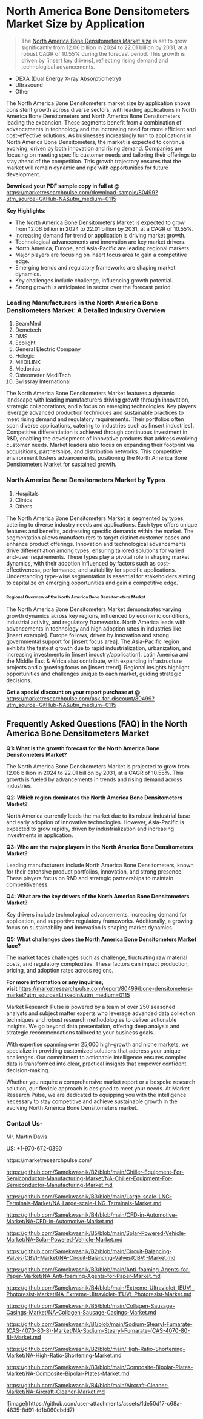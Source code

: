 <h1>North America Bone Densitometers Market&nbsp;Size by Application</h1><blockquote><p>The <a href="https://marketresearchpulse.com/download-sample/80499?utm_source=GitHub-NA&amp;utm_medium=0115">North America Bone Densitometers Market size</a> is set to grow significantly from 12.06 billion in 2024 to 22.01 billion by 2031, at a robust CAGR of 10.55% during the forecast period. This growth is driven by [insert key drivers], reflecting rising demand and technological advancements.</p></blockquote><ul><li>DEXA (Dual Energy X-ray Absorptiometry)<li> Ultrasound<li> Other</li></ul><p>The North America Bone Densitometers market size by application shows consistent growth across diverse sectors, with leading applications in North America Bone Densitometers and North America Bone Densitometers leading the expansion. These segments benefit from a combination of advancements in technology and the increasing need for more efficient and cost-effective solutions. As businesses increasingly turn to applications in North America Bone Densitometers, the market is expected to continue evolving, driven by both innovation and rising demand. Companies are focusing on meeting specific customer needs and tailoring their offerings to stay ahead of the competition. This growth trajectory ensures that the market will remain dynamic and ripe with opportunities for future development.</p><p><strong>Download your PDF sample copy in full at @ </strong><a href="https://marketresearchpulse.com/download-sample/80499?utm_source=GitHub-NA&amp;utm_medium=0115">https://marketresearchpulse.com/download-sample/80499?utm_source=GitHub-NA&amp;utm_medium=0115</a></p><p><strong>Key Highlights: </strong></p><ul><li>The North America Bone Densitometers Market is expected to grow from 12.06 billion in 2024 to 22.01 billion by 2031, at a CAGR of 10.55%.</li><li>Increasing demand for trend or application is driving market growth.</li><li>Technological advancements and innovation are key market drivers.</li><li>North America, Europe, and Asia-Pacific are leading regional markets.</li><li>Major players are focusing on insert focus area to gain a competitive edge.</li><li>Emerging trends and regulatory frameworks are shaping market dynamics.</li><li>Key challenges include challenge, influencing growth potential.</li><li>Strong growth is anticipated in sector over the forecast period.</li></ul><h3>Leading Manufacturers in the North America Bone Densitometers Market: A Detailed Industry Overview</h3><ol><li>BeamMed</li><li>Demetech</li><li>DMS</li><li>Ecolight</li><li>General Electric Company</li><li>Hologic</li><li>MEDILINK</li><li>Medonica</li><li>Osteometer MediTech</li><li>Swissray International</li></ol><div class="flex max-w-full flex-col flex-grow"><div class="min-h-8 text-message flex w-full flex-col items-end gap-2 whitespace-normal break-words [.text-message+&amp;]:mt-5" dir="auto" data-message-author-role="assistant" data-message-id="fd8432e4-4910-450d-b182-61b7bfb0a01f" data-message-model-slug="gpt-4o"><div class="flex w-full flex-col gap-1 empty:hidden first:pt-[3px]"><div class="markdown prose w-full break-words dark:prose-invert light"><p>The North America Bone Densitometers Market features a dynamic landscape with leading manufacturers driving growth through innovation, strategic collaborations, and a focus on emerging technologies. Key players leverage advanced production techniques and sustainable practices to meet rising demand and regulatory requirements. Their portfolios often span diverse applications, catering to industries such as [insert industries]. Competitive differentiation is achieved through continuous investment in R&amp;D, enabling the development of innovative products that address evolving customer needs. Market leaders also focus on expanding their footprint via acquisitions, partnerships, and distribution networks. This competitive environment fosters advancements, positioning the North America Bone Densitometers Market for sustained growth.</p></div></div></div></div><h3>North America Bone Densitometers Market by Types</h3><ol><li>Hospitals<li> Clinics<li> Others</li></ol><div class="flex max-w-full flex-col flex-grow"><div class="min-h-8 text-message flex w-full flex-col items-end gap-2 whitespace-normal break-words [.text-message+&amp;]:mt-5" dir="auto" data-message-author-role="assistant" data-message-id="084470be-0bb7-4664-bddf-5156b4f41249" data-message-model-slug="gpt-4o-mini"><div class="flex w-full flex-col gap-1 empty:hidden first:pt-[3px]"><div class="markdown prose w-full break-words dark:prose-invert light"><p>The North America Bone Densitometers Market is segmented by types, catering to diverse industry needs and applications. Each type offers unique features and benefits, addressing specific demands within the market. The segmentation allows manufacturers to target distinct customer bases and enhance product offerings. Innovation and technological advancements drive differentiation among types, ensuring tailored solutions for varied end-user requirements. These types play a pivotal role in shaping market dynamics, with their adoption influenced by factors such as cost-effectiveness, performance, and suitability for specific applications. Understanding type-wise segmentation is essential for stakeholders aiming to capitalize on emerging opportunities and gain a competitive edge.</p></div></div></div></div><h3><span style="font-size: 11px;">Regional Overview of the North America Bone Densitometers Market</span></h3><div class="flex max-w-full flex-col flex-grow"><div class="min-h-8 text-message flex w-full flex-col items-end gap-2 whitespace-normal break-words [.text-message+&amp;]:mt-5" dir="auto" data-message-author-role="assistant" data-message-id="e9038762-ce64-4e30-91c9-9bd413514231" data-message-model-slug="gpt-4o-mini"><div class="flex w-full flex-col gap-1 empty:hidden first:pt-[3px]"><div class="markdown prose w-full break-words dark:prose-invert light"><p>The North America Bone Densitometers Market demonstrates varying growth dynamics across key regions, influenced by economic conditions, industrial activity, and regulatory frameworks. North America leads with advancements in technology and high adoption rates in industries like [insert example]. Europe follows, driven by innovation and strong governmental support for [insert focus area]. The Asia-Pacific region exhibits the fastest growth due to rapid industrialization, urbanization, and increasing investments in [insert industry/application]. Latin America and the Middle East &amp; Africa also contribute, with expanding infrastructure projects and a growing focus on [insert trend]. Regional insights highlight opportunities and challenges unique to each market, guiding strategic decisions.</p></div></div></div></div><p><strong>Get a special discount on your report purchase at @ </strong><a href="https://marketresearchpulse.com/ask-for-discount/80499?utm_source=GitHub-NA&amp;utm_medium=0115">https://marketresearchpulse.com/ask-for-discount/80499?utm_source=GitHub-NA&amp;utm_medium=0115</a></p><h2>Frequently Asked Questions (FAQ) in the North America Bone Densitometers Market</h2><p><strong>Q1: What is the growth forecast for the North America Bone Densitometers Market?</strong></p><p>The North America Bone Densitometers Market is projected to grow from 12.06 billion in 2024 to 22.01 billion by 2031, at a CAGR of 10.55%. This growth is fueled by advancements in trends and rising demand across industries.</p><p><strong>Q2: Which region dominates the North America Bone Densitometers Market?</strong></p><p>North America currently leads the market due to its robust industrial base and early adoption of innovative technologies. However, Asia-Pacific is expected to grow rapidly, driven by industrialization and increasing investments in application.</p><p><strong>Q3: Who are the major players in the North America Bone Densitometers Market?</strong></p><p>Leading manufacturers include North America Bone Densitometers, known for their extensive product portfolios, innovation, and strong presence. These players focus on R&amp;D and strategic partnerships to maintain competitiveness.</p><p><strong>Q4: What are the key drivers of the North America Bone Densitometers Market?</strong></p><p>Key drivers include technological advancements, increasing demand for application, and supportive regulatory frameworks. Additionally, a growing focus on sustainability and innovation is shaping market dynamics.</p><p><strong>Q5: What challenges does the North America Bone Densitometers Market face?</strong></p><p>The market faces challenges such as challenge, fluctuating raw material costs, and regulatory complexities. These factors can impact production, pricing, and adoption rates across regions.</p><p><strong>For more information or any inquiries, visit&nbsp;</strong><a href="https://marketresearchpulse.com/report/80499/bone-densitometers-market?utm_source=Linkedin&utm_medium=0115">https://marketresearchpulse.com/report/80499/bone-densitometers-market?utm_source=Linkedin&utm_medium=0115</a></p><p>Market Research Pulse is powered by a team of over 250 seasoned analysts and subject matter experts who leverage advanced data collection techniques and robust research methodologies to deliver actionable insights. We go beyond data presentation, offering deep analysis and strategic recommendations tailored to your business goals.</p><p>With expertise spanning over 25,000 high-growth and niche markets, we specialize in providing customized solutions that address your unique challenges. Our commitment to actionable intelligence ensures complex data is transformed into clear, practical insights that empower confident decision-making.</p><p>Whether you require a comprehensive market report or a bespoke research solution, our flexible approach is designed to meet your needs. At Market Research Pulse, we are dedicated to equipping you with the intelligence necessary to stay competitive and achieve sustainable growth in the evolving North America Bone Densitometers market.</p><h3><strong>Contact Us-</strong></h3><p>Mr. Martin Davis</p><p>US: +1-970-672-0390</p><p>https://marketresearchpulse.com/</p><p><a href="https://github.com/Samekwasnik/B2/blob/main/Chiller-Equipment-For-Semiconductor-Manufacturing-Market/NA-Chiller-Equipment-For-Semiconductor-Manufacturing-Market.md">https://github.com/Samekwasnik/B2/blob/main/Chiller-Equipment-For-Semiconductor-Manufacturing-Market/NA-Chiller-Equipment-For-Semiconductor-Manufacturing-Market.md</a></p><p><a href="https://github.com/Samekwasnik/B3/blob/main/Large-scale-LNG-Terminals-Market/NA-Large-scale-LNG-Terminals-Market.md">https://github.com/Samekwasnik/B3/blob/main/Large-scale-LNG-Terminals-Market/NA-Large-scale-LNG-Terminals-Market.md</a></p><p><a href="https://github.com/Samekwasnik/B4/blob/main/CFD-in-Automotive-Market/NA-CFD-in-Automotive-Market.md">https://github.com/Samekwasnik/B4/blob/main/CFD-in-Automotive-Market/NA-CFD-in-Automotive-Market.md</a></p><p><a href="https://github.com/Samekwasnik/B5/blob/main/Solar-Powered-Vehicle-Market/NA-Solar-Powered-Vehicle-Market.md">https://github.com/Samekwasnik/B5/blob/main/Solar-Powered-Vehicle-Market/NA-Solar-Powered-Vehicle-Market.md</a></p><p><a href="https://github.com/Samekwasnik/B2/blob/main/Circuit-Balancing-Valves(CBV)-Market/NA-Circuit-Balancing-Valves(CBV)-Market.md">https://github.com/Samekwasnik/B2/blob/main/Circuit-Balancing-Valves(CBV)-Market/NA-Circuit-Balancing-Valves(CBV)-Market.md</a></p><p><a href="https://github.com/Samekwasnik/B3/blob/main/Anti-foaming-Agents-for-Paper-Market/NA-Anti-foaming-Agents-for-Paper-Market.md">https://github.com/Samekwasnik/B3/blob/main/Anti-foaming-Agents-for-Paper-Market/NA-Anti-foaming-Agents-for-Paper-Market.md</a></p><p><a href="https://github.com/Samekwasnik/B4/blob/main/Extreme-Ultraviolet-(EUV)-Photoresist-Market/NA-Extreme-Ultraviolet-(EUV)-Photoresist-Market.md">https://github.com/Samekwasnik/B4/blob/main/Extreme-Ultraviolet-(EUV)-Photoresist-Market/NA-Extreme-Ultraviolet-(EUV)-Photoresist-Market.md</a></p><p><a href="https://github.com/Samekwasnik/B5/blob/main/Collagen-Sausage-Casings-Market/NA-Collagen-Sausage-Casings-Market.md">https://github.com/Samekwasnik/B5/blob/main/Collagen-Sausage-Casings-Market/NA-Collagen-Sausage-Casings-Market.md</a></p><p><a href="https://github.com/Samekwasnik/B1/blob/main/Sodium-Stearyl-Fumarate-(CAS-4070-80-8)-Market/NA-Sodium-Stearyl-Fumarate-(CAS-4070-80-8)-Market.md">https://github.com/Samekwasnik/B1/blob/main/Sodium-Stearyl-Fumarate-(CAS-4070-80-8)-Market/NA-Sodium-Stearyl-Fumarate-(CAS-4070-80-8)-Market.md</a></p><p><a href="https://github.com/Samekwasnik/B2/blob/main/High-Ratio-Shortening-Market/NA-High-Ratio-Shortening-Market.md">https://github.com/Samekwasnik/B2/blob/main/High-Ratio-Shortening-Market/NA-High-Ratio-Shortening-Market.md</a></p><p><a href="https://github.com/Samekwasnik/B3/blob/main/Composite-Bipolar-Plates-Market/NA-Composite-Bipolar-Plates-Market.md">https://github.com/Samekwasnik/B3/blob/main/Composite-Bipolar-Plates-Market/NA-Composite-Bipolar-Plates-Market.md</a></p><p><a href="https://github.com/Samekwasnik/B4/blob/main/Aircraft-Cleaner-Market/NA-Aircraft-Cleaner-Market.md">https://github.com/Samekwasnik/B4/blob/main/Aircraft-Cleaner-Market/NA-Aircraft-Cleaner-Market.md</a></p>
![image](https://github.com/user-attachments/assets/1de50d17-c68a-4835-8d91-fd1b060ebdd7)
